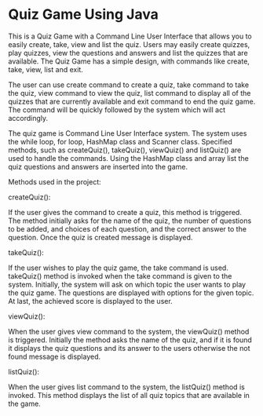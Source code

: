 # Quiz Game Using Java

This is a Quiz Game with a Command Line User Interface that allows you to easily create, take, view and list the quiz. Users may easily create quizzes, play quizzes, view the questions and answers and list the quizzes that are available. The Quiz Game has a simple design, with commands like create, take, view, list and exit.

The user can use create command to create a quiz, take command to take the quiz, view command to view the quiz, list command to display all of the quizzes that are currently available and exit command to end the quiz game. The command will be quickly followed by the system which will act accordingly.

The quiz game is Command Line User Interface system. The system uses the while loop, for loop, HashMap class and Scanner class. Specified methods, such as createQuiz(), takeQuiz(), viewQuiz() and listQuiz() are used to handle the commands. Using the HashMap class and array list the quiz questions and answers are inserted into the game.

Methods used in the project:

createQuiz():

If the user gives the command to create a quiz, this method is triggered. The method initially asks for the name of the quiz, the number of questions to be added, and choices of each question, and the correct answer to the question. Once the quiz is created message is displayed.

takeQuiz():

If the user wishes to play the quiz game, the take command is used. takeQuiz() method is invoked when the take command is given to the system. Initially, the system will ask on which topic the user wants to play the quiz game. The questions are displayed with options for the given topic. At last, the achieved score is displayed to the user.

viewQuiz():

When the user gives view command to the system, the viewQuiz() method is triggered. Initially the method asks the name of the quiz, and if it is found it displays the quiz questions and its answer to the users otherwise the not found message is displayed.

listQuiz():

When the user gives list command to the system, the listQuiz() method is invoked. This method displays the list of all quiz topics that are available in the game.
